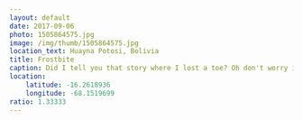 ```yaml
---
layout: default
date: 2017-09-06
photo: 1505864575.jpg
image: /img/thumb/1505864575.jpg
location_text: Huayna Potosi, Bolivia
title: Frostbite
caption: Did I tell you that story where I lost a toe? Oh don't worry it is still there but numb, like I don't really feel it anymore. Basically my toes where so cold up there I couldn't sense them anymore. When I took off my climbing boots I had ice on that one toe! Maybe the sweat turned into ice? haha
location:
    latitude: -16.2618936
    longitude: -68.1519699
ratio: 1.33333
---
```

